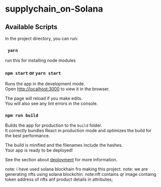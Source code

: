 # supplychain_on-Solana


## Available Scripts

In the project directory, you can run:


### ` yarn`
run this for installing node modules 

### `npm start` or `yarn start`

Runs the app in the development mode.\
Open [http://localhost:3000](http://localhost:3000) to view it in the browser.

The page will reload if you make edits.\
You will also see any lint errors in the console.


### `npm run build`

Builds the app for production to the `build` folder.\
It correctly bundles React in production mode and optimizes the build for the best performance.

The build is minified and the filenames include the hashes.\
Your app is ready to be deployed!

See the section about [deployment](https://facebook.github.io/create-react-app/docs/deployment) for more information.

note: i have used solana blockhain fro making this project.
note: we are generating nfts using solana blockchin.
note:nft contains qr image containg token address of nfts anf product details in attributes;
